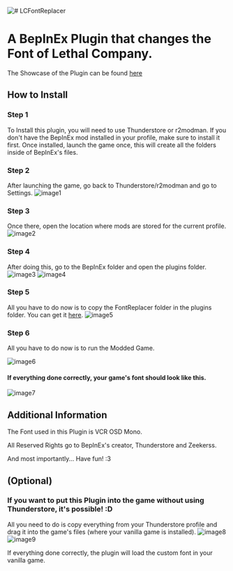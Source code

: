 ![# LCFontReplacer](https://i.imgur.com/Vy9XTzw.png)
# A BepInEx Plugin that changes the Font of Lethal Company.

The Showcase of the Plugin can be found [here](https://github.com/AsteroidNote/LCFontReplacer/blob/main/showcase.md)

## How to Install

### Step 1
To Install this plugin, you will need to use Thunderstore or r2modman.
If you don't have the BepInEx mod installed in your profile, make sure to install it first.
Once installed, launch the game once, this will create all the folders inside of BepInEx's files.

### Step 2
After launching the game, go back to Thunderstore/r2modman and go to Settings.
![image1](https://i.imgur.com/MVhJa3i.png)

### Step 3
Once there, open the location where mods are stored for the current profile.
![image2](https://i.imgur.com/uCe7tw7.png)

### Step 4
After doing this, go to the BepInEx folder and open the plugins folder.
![image3](https://i.imgur.com/IJfWmHW.png)
![image4](https://i.imgur.com/1uKyYHU.png)

### Step 5
All you have to do now is to copy the FontReplacer folder in the plugins folder. You can get it [here](https://github.com/AsteroidNote/LCFontReplacer/releases/tag/v1.0.0).
![image5](https://i.imgur.com/QD0infh.png)

### Step 6
All you have to do now is to run the Modded Game.

![image6](https://i.imgur.com/Ozn3DY0.png)

#### If everything done correctly, your game's font should look like this.
![image7](https://i.imgur.com/EmkhCCr.png)

## Additional Information
The Font used in this Plugin is VCR OSD Mono.

All Reserved Rights go to BepInEx's creator, Thunderstore and Zeekerss.

And most importantly... Have fun! :3

## (Optional)

### If you want to put this Plugin into the game without using Thunderstore, it's possible! :D
All you need to do is copy everything from your Thunderstore profile and drag it into the game's files (where your vanilla game is installed).
![image8](https://i.imgur.com/VRD4giL.png)
![image9](https://i.imgur.com/4e4WjTG.png)

If everything done correctly, the plugin will load the custom font in your vanilla game.
